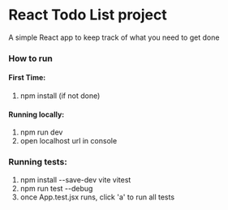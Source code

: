 # React Todo List project

A simple React app to keep track of what you need to get done

### How to run
#### First Time:
1. npm install (if not done)

#### Running locally:
1. npm run dev
2. open localhost url in console

### Running tests:
1. npm install --save-dev vite vitest
2. npm run test --debug
3. once App.test.jsx runs, click 'a' to run all tests
